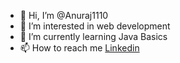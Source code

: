 - 👋 Hi, I’m @Anuraj1110
- 👀 I’m interested in web development
- 🌱 I’m currently learning Java Basics
- 📫 How to reach me <a href="https://www.linkedin.com/in/anuraj-kumar-bb620717a/" target="_blank">Linkedin</a>

<!---
Anuraj1110/Anuraj1110 is a ✨ special ✨ repository because its `README.md` (this file) appears on your GitHub profile.
You can click the Preview link to take a look at your changes.
--->
